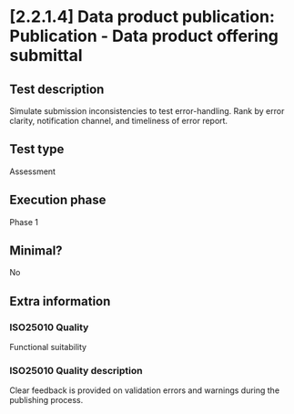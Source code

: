 
# [2.2.1.4] Data product publication: Publication - Data product offering submittal
 
## Test description
Simulate submission inconsistencies to test error-handling. Rank by error clarity, notification channel, and timeliness of error report.
 
## Test type
Assessment
 
## Execution phase
Phase 1
 
## Minimal?
No
 
## Extra information
### ISO25010 Quality
Functional suitability
### ISO25010 Quality description
Clear feedback is provided on validation errors and warnings during the publishing process.
    